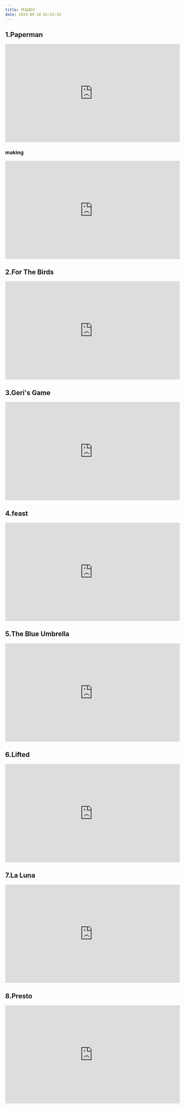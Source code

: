 ```yaml
---
title: 作品紹介
date: 2019-09-10 01:22:33
---
```


## 1.Paperman

<iframe width="560" height="315" src="https://www.youtube.com/embed/Z4dIgUgYCxQ" frameborder="0" allow="accelerometer; autoplay; encrypted-media; gyroscope; picture-in-picture" allowfullscreen></iframe>

### making

<iframe width="560" height="315" src="https://www.youtube.com/embed/TZJLtujW6FY" frameborder="0" allow="accelerometer; autoplay; encrypted-media; gyroscope; picture-in-picture" allowfullscreen></iframe>

## 2.For The Birds

<iframe width="560" height="315" src="https://www.youtube.com/embed/nYTrIcn4rjg" frameborder="0" allow="accelerometer; autoplay; encrypted-media; gyroscope; picture-in-picture" allowfullscreen></iframe>

## 3.Geri's Game

<iframe width="560" height="315" src="https://www.youtube.com/embed/9IYRC7g2ICg" frameborder="0" allow="accelerometer; autoplay; encrypted-media; gyroscope; picture-in-picture" allowfullscreen></iframe>

## 4.feast

<iframe width="560" height="315" src="https://www.youtube.com/embed/xS4Bq37EtGI" frameborder="0" allow="accelerometer; autoplay; encrypted-media; gyroscope; picture-in-picture" allowfullscreen></iframe>

## 5.The Blue Umbrella

<iframe width="560" height="315" src="https://www.youtube.com/embed/RncvCSS1lL4" frameborder="0" allow="accelerometer; autoplay; encrypted-media; gyroscope; picture-in-picture" allowfullscreen></iframe>

## 6.Lifted

<iframe width="560" height="315" src="https://www.youtube.com/embed/LVLoc6FrLi0" frameborder="0" allow="accelerometer; autoplay; encrypted-media; gyroscope; picture-in-picture" allowfullscreen></iframe>

## 7.La Luna

<iframe width="560" height="315" src="https://www.youtube.com/embed/vbuq7w3ZDUQ" frameborder="0" allow="accelerometer; autoplay; encrypted-media; gyroscope; picture-in-picture" allowfullscreen></iframe>

## 8.Presto

<iframe width="560" height="315" src="https://www.youtube.com/embed/q1K9EH90CyA" frameborder="0" allow="accelerometer; autoplay; encrypted-media; gyroscope; picture-in-picture" allowfullscreen></iframe>
